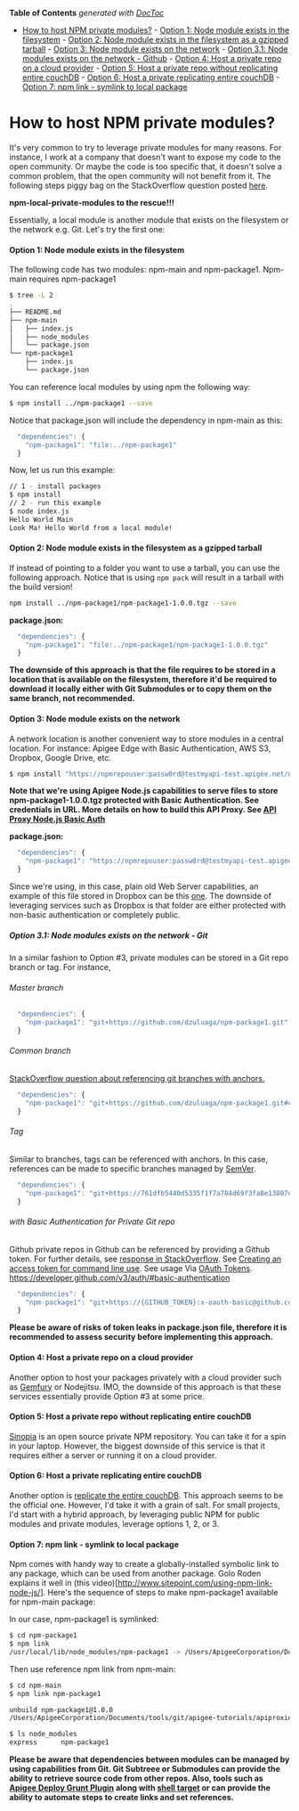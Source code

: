 <!-- START doctoc generated TOC please keep comment here to allow auto update -->
<!-- DON'T EDIT THIS SECTION, INSTEAD RE-RUN doctoc TO UPDATE -->
**Table of Contents**  *generated with [DocToc](http://doctoc.herokuapp.com/)*

- [How to host NPM private modules?](#how-to-host-npm-private-modules)
      - [Option 1: Node module exists in the filesystem](#option-1-node-module-exists-in-the-filesystem)
      - [Option 2: Node module exists in the filesystem as a gzipped tarball](#option-2-node-module-exists-in-the-filesystem-as-a-gzipped-tarball)
      - [Option 3: Node module exists on the network](#option-3-node-module-exists-on-the-network)
        - [Option 3.1: Node modules exists on the network - Github](#option-31-node-modules-exists-on-the-network---github)
      - [Option 4: Host a private repo on a cloud provider](#option-4-host-a-private-repo-on-a-cloud-provider)
      - [Option 5: Host a private repo without replicating entire couchDB](#option-5-host-a-private-repo-without-replicating-entire-couchdb)
      - [Option 6: Host a private replicating entire couchDB](#option-6-host-a-private-replicating-entire-couchdb)
      - [Option 7: npm link - symlink to local package](#option-7-npm-link---symlink-to-local-package)

<!-- END doctoc generated TOC please keep comment here to allow auto update -->

How to host NPM private modules?
======
It's very common to try to leverage private modules for many reasons. For instance, I work at a company that doesn't want to expose my code to the open community. Or maybe the code is too specific that, it doesn't solve a common problem, that the open community will not benefit from it. The following steps piggy bag on the StackOverflow question posted [here](http://stackoverflow.com/questions/10386310/how-to-install-a-private-npm-module-without-my-own-registry).

**npm-local-private-modules to the rescue!!!**

Essentially, a local module is another module that exists on the filesystem or the network e.g. Git. Let's try the first one:

#### Option 1: Node module exists in the filesystem

The following code has two modules: npm-main and npm-package1. Npm-main requires npm-package1
```bash
$ tree -L 2
.
├── README.md
├── npm-main
│   ├── index.js
│   ├── node_modules
│   └── package.json
└── npm-package1
    ├── index.js
    └── package.json
```

You can reference local modules by using npm the following way:
```bash
$ npm install ../npm-package1 --save
```
Notice that package.json will include the dependency in npm-main as this:
```javascript
  "dependencies": {
    "npm-package1": "file:../npm-package1"
  }
```

Now, let us run this example:

```bash
// 1 - install packages
$ npm install
// 2 - run this example
$ node index.js
Hello World Main
Look Ma! Hello World from a local module!
```

#### Option 2: Node module exists in the filesystem as a gzipped tarball
If instead of pointing to a folder you want to use a tarball, you can use the following approach. Notice that is using ```npm pack``` will result in a tarball with the build version!

```bash
npm install ../npm-package1/npm-package1-1.0.0.tgz --save
```

**package.json:**
```javascript
  "dependencies": {
    "npm-package1": "file:../npm-package1/npm-package1-1.0.0.tgz"
  }
```
**The downside of this approach is that the file requires to be stored in a location that is available on the filesystem, therefore it'd be required to download it locally either with Git Submodules or to copy them on the same branch, not recommended.**

#### Option 3: Node module exists on the network
A network location is another convenient way to store modules in a central location. For instance: Apigee Edge with Basic Authentication, AWS S3, Dropbox, Google Drive, etc.

```bash
$ npm install "https://npmrepouser:passw0rd@testmyapi-test.apigee.net/npm-private-repo-proxy/npm-package1-1.0.0.tgz" --save
```

**Note that we're using Apigee Node.js capabilities to serve files to store npm-package1-1.0.0.tgz protected with Basic Authentication. See credentials in URL. More details on how to build this API Proxy. See [API Proxy Node.js Basic Auth](https://github.com/dzuluaga/apigee-tutorials/tree/master/apiproxies/api-proxy-nodejs-basic-auth)**

**package.json:**
```javascript
  "dependencies": {
    "npm-package1": "https://npmrepouser:passw0rd@testmyapi-test.apigee.net/npm-private-repo-proxy/npm-package1-1.0.0.tgz"
  }
```

Since we're using, in this case, plain old Web Server capabilities, an example of this file stored in Dropbox can be this [one](https://www.dropbox.com/s/t6rbdqijhft6pb8/npm-package1-1.0.0.tgz?dl=1). The downside of leveraging services such as Dropbox is that folder are either protected with non-basic authentication or completely public.

##### Option 3.1: Node modules exists on the network - Git
In a similar fashion to Option #3, private modules can be stored in a Git repo branch or tag. For instance, 

###### Master branch
```javascript
  "dependencies": {
    "npm-package1": "git+https://github.com/dzuluaga/npm-package1.git"
  }
```

###### Common branch
[StackOverflow question about referencing git branches with anchors.](http://stackoverflow.com/questions/16350673/depend-on-a-branch-using-a-git-url-in-a-package-json)
```javascript
  "dependencies": {
    "npm-package1": "git+https://github.com/dzuluaga/npm-package1.git#common"
  }
```

###### Tag
Similar to branches, tags can be referenced with anchors. In this case, references can be made to specific branches managed by [SemVer](http://semver.org/).
```javascript
  "dependencies": {
    "npm-package1": "git+https://761dfb5440d5335f1f7a784d69f3fa8e13807d87:github.com/dzuluaga/npm-package1.git#v.1.0.0"
  }
```

###### with Basic Authentication for Private Git repo
Github private repos in Github can be referenced by providing a Github token. For further details, see [response in StackOverflow](http://stackoverflow.com/questions/23210437/npm-install-private-github-repositories-by-dependency-in-package-json).
See [Creating an access token for command line use](https://help.github.com/articles/creating-an-access-token-for-command-line-use/). See usage Via [OAuth Tokens](https://developer.github.com/v3/auth/#via-oauth-tokens).
https://developer.github.com/v3/auth/#basic-authentication
```javascript
  "dependencies": {
    "npm-package1": "git+https://{GITHUB_TOKEN}:x-oauth-basic@github.com/dzuluaga/npm-package1.git#v.1.0.0"
  }
```

**Please be aware of risks of token leaks in package.json file, therefore it is recommended to assess security before implementing this approach.**

#### Option 4: Host a private repo on a cloud provider

Another option to host your packages privately with a cloud provider such as [Gemfury](https://gemfury.com/) or Nodejitsu. IMO, the downside of this approach is that these services essentially provide Option #3 at some price.

#### Option 5: Host a private repo without replicating entire couchDB

[Sinopia](https://www.npmjs.com/package/sinopia) is an open source private NPM repository. You can take it for a spin in your laptop. However, the biggest downside of this service is that it requires either a server or running it on a cloud provider.

#### Option 6: Host a private replicating entire couchDB

Another option is [replicate the entire couchDB](https://github.com/npm/npm-registry-couchapp). This approach seems to be the official one. However, I'd take it with a grain of salt. For small projects, I'd start with a hybrid approach, by leveraging public NPM for public modules and private modules, leverage options 1, 2, or 3.

#### Option 7: npm link - symlink to local package

Npm comes with handy way to create a globally-installed symbolic link to any package, which can be used from another package. Golo Roden explains it well in (this video)[http://www.sitepoint.com/using-npm-link-node-js/]. Here's the sequence of steps to make npm-package1 available for npm-main package:

In our case, npm-package1 is symlinked:

```bash
$ cd npm-package1
$ npm link
/usr/local/lib/node_modules/npm-package1 -> /Users/ApigeeCorporation/Documents/tools/git/apigee-tutorials/apiproxies/npm-local-private-module/npm-package1
```

Then use reference npm link from npm-main:
```bash
$ cd npm-main
$ npm link npm-package1

unbuild npm-package1@1.0.0
/Users/ApigeeCorporation/Documents/tools/git/apigee-tutorials/apiproxies/npm-local-private-module/npm-main/node_modules/npm-package1 -> /usr/local/lib/node_modules/npm-package1 -> /Users/ApigeeCorporation/Documents/tools/git/apigee-tutorials/apiproxies/npm-local-private-module/npm-package1

$ ls node_modules
express      npm-package1
```

**Please be aware that dependencies between modules can be managed by using capabilities from Git. Git Subtreee or Submodules can provide the ability to retrieve source code from other repos. Also, tools such as [Apigee Deploy Grunt Plugin](https://github.com/dzuluaga/generator-apigee-deploy-grunt-api) along with [shell target](https://github.com/dzuluaga/generator-apigee-deploy-grunt-api/blob/master/app/templates/Gruntfile.js#L139) or can provide the ability to automate steps to create links and set references.**